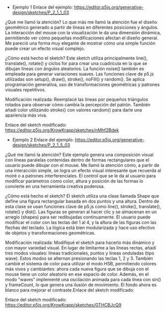 - Ejemplo 1
Enlace del ejemplo:
https://editor.p5js.org/generative-design/sketches/P_2_1_1_03

¿Qué me llamó la atención?
Lo que más me llamó la atención fue el diseño geométrico generado a partir de líneas en diferentes posiciones y ángulos. La interacción del mouse con la visualización le da una dimensión dinámica, permitiendo ver cómo pequeñas modificaciones afectan el diseño general. Me pareció una forma muy elegante de mostrar cómo una simple función puede crear un efecto visual complejo.

¿Cómo está hecho el sketch?
Este sketch utiliza principalmente line(), translate(), rotate() y ciclos for para crear una cuadrícula en la que se dibujan líneas con ángulos aleatorios. La función noise() también es empleada para generar variaciones suaves. Las funciones clave de p5.js utilizadas son setup(), draw(), stroke(), noFill() y random(). Se aplica programación generativa, uso de transformaciones geométricas y patrones visuales repetitivos.

Modificación realizada:
Reemplacé las líneas por pequeños triángulos rotados para observar cómo cambia la percepción del patrón. También añadí color utilizando stroke() con valores random() para darle una apariencia más viva.

Enlace del sketch modificado:
https://editor.p5js.org/KrowKrapp/sketches/nMhf2Bdek

- Ejemplo 2
Enlace del ejemplo:
https://editor.p5js.org/generative-design/sketches/P_2_1_5_03

¿Qué me llamó la atención?
Este ejemplo genera una composición visual con líneas paralelas contenidas dentro de formas rectangulares que el usuario puede dibujar con el mouse. Me llamó la atención cómo, a partir de una interacción simple, se logra un efecto visual interesante que recuerda al moiré o a patrones interferenciales. El control que se le da al usuario para modificar parámetros como color, altura y posición de las formas lo convierte en una herramienta creativa poderosa.

¿Cómo está hecho el sketch?
El sketch utiliza una clase llamada Shape que define una figura rectangular basada en dos puntos y una altura. Dentro de esta clase se usan funciones clave de p5.js como line(), stroke(), translate(), rotate() y dist(). Las figuras se generan al hacer clic y se almacenan en un arreglo (shapes) para ser redibujadas continuamente. El usuario puede modificar el color con las teclas del 1 al 4, y la altura de las figuras con las flechas del teclado. La lógica está bien modularizada y hace uso efectivo de objetos y transformaciones geométricas.

Modificación realizada:
Modifiqué el sketch para hacerlo más dinámico y con mayor variedad visual. En lugar de limitarme a las líneas rectas, añadí tres modos visuales: líneas tradicionales, puntos y líneas onduladas (tipo wave). Estos modos se alternan presionando las teclas 1, 2 y 3. También cambié el sistema de color para utilizar el modo HSB, permitiendo colores más vivos y cambiantes: ahora cada nueva figura que se dibuja con el mouse tiene un color aleatorio en ese espacio de color. Además, en el modo “waves” implementé una oscilación animada para cada línea con sin() y frameCount, lo que genera una ilusión de movimiento. El fondo ahora es blanco para mejorar el contraste.Enlace del sketch modificado:

Enlace del sketch modificado:
https://editor.p5js.org/KrowKrapp/sketches/GTHCBJcQ9

